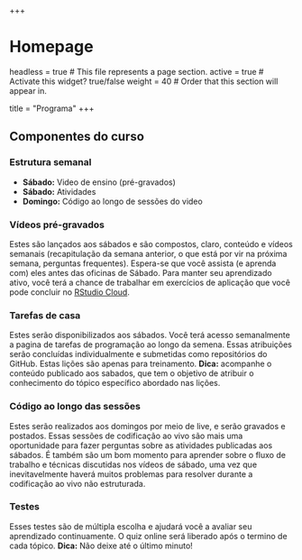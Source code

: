 +++
# Homepage
headless = true  # This file represents a page section.
active = true  # Activate this widget? true/false
weight = 40  # Order that this section will appear in.

title = "Programa"
+++

## Componentes do curso

### Estrutura semanal

- **Sábado:** Video de ensino (pré-gravados)
- **Sábado:** Atividades
- **Domingo:** Código ao longo de sessões do video


### Vídeos pré-gravados

Estes são lançados aos sábados e são compostos, claro, conteúdo e vídeos semanais (recapitulação da semana anterior, o que está por vir na próxima semana, perguntas frequentes). Espera-se que você assista (e aprenda com) eles antes das oficinas de Sábado. Para manter seu aprendizado ativo, você terá a chance de trabalhar em exercícios de aplicação que você pode concluir no [RStudio Cloud](https://rstudio.cloud/).


### Tarefas de casa

Estes serão disponibilizados aos sábados. Você terá acesso semanalmente a pagina de tarefas de programação ao longo da semena. Essas atribuições serão concluídas individualmente e submetidas como repositórios do GitHub. Estas lições são apenas para treinamento. **Dica:** acompanhe o conteúdo publicado aos sabados, que tem o objetivo de atribuir o conhecimento do tópico específico abordado nas lições.


### Código ao longo das sessões

Estes serão realizados aos domingos por meio de live, e serão gravados e postados. Essas sessões de codificação ao vivo são mais uma oportunidade para fazer perguntas sobre as atividades publicadas aos sábados. É também são um bom momento para aprender sobre o fluxo de trabalho e técnicas discutidas nos vídeos de sábado, uma vez que inevitavelmente haverá muitos problemas para resolver durante a codificação ao vivo não estruturada.



### Testes

Esses testes são de múltipla escolha e ajudará você a avaliar seu aprendizado continuamente. O quiz online será liberado após o termino de cada tópico. **Dica:** Não deixe até o último minuto!



